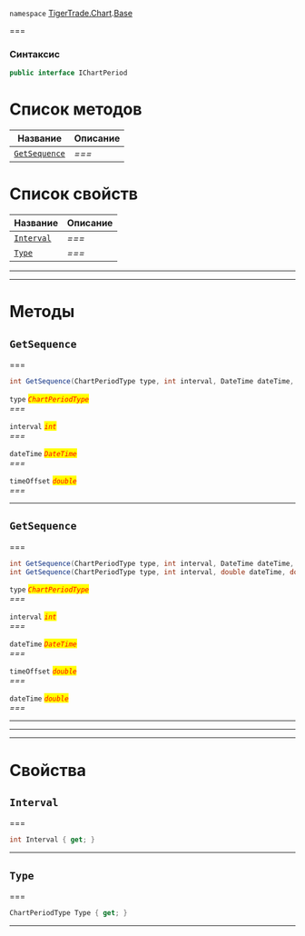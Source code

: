
`namespace` [TigerTrade.Chart](../../TigerTrade.Chart.md).[Base](../../TigerTrade.Chart/Base.md)


===

### Синтаксис
```csharp
public interface IChartPeriod
```


# Список методов
| Название | Описание |
| --- | --- |
| [`GetSequence`](#method-getsequence) | *===* |

# Список свойств
| Название | Описание |
| --- | --- |
| [`Interval`](#property-interval) | *===* |
| [`Type`](#property-type) | *===* |





***  
***  
# Методы

## `GetSequence`<a href="method-getsequence" id="method-getsequence"></a>
===
```csharp
int GetSequence(ChartPeriodType type, int interval, DateTime dateTime, double timeOffset)
```

`type` <mark style="color:red;">*`ChartPeriodType`*</mark>  
 *===*  

`interval` <mark style="color:red;">*`int`*</mark>  
 *===*  

`dateTime` <mark style="color:red;">*`DateTime`*</mark>  
 *===*  

`timeOffset` <mark style="color:red;">*`double`*</mark>  
 *===*  


***  

## `GetSequence`<a href="method-getsequence" id="method-getsequence"></a>
===
```csharp
int GetSequence(ChartPeriodType type, int interval, DateTime dateTime, double timeOffset)
int GetSequence(ChartPeriodType type, int interval, double dateTime, double timeOffset)
```

`type` <mark style="color:red;">*`ChartPeriodType`*</mark>  
 *===*  

`interval` <mark style="color:red;">*`int`*</mark>  
 *===*  

`dateTime` <mark style="color:red;">*`DateTime`*</mark>  
 *===*  

`timeOffset` <mark style="color:red;">*`double`*</mark>  
 *===*  

`dateTime` <mark style="color:red;">*`double`*</mark>  
 *===*  


***  
***  
 ***  
# Свойства

## `Interval`<a href="property-interval" id="property-interval"></a>
===
```csharp
int Interval { get; }
```  
***

## `Type`<a href="property-type" id="property-type"></a>
===
```csharp
ChartPeriodType Type { get; }
```  
***

